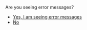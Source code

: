 <p>Are you seeing error messages?</p><blockquote></blockquote><article><ul>
<li><a href="../error_message_end">Yes, I am seeing error messages</a></li>
<li><a href="../hosting_message">No</a></li>
</ul>
</article>